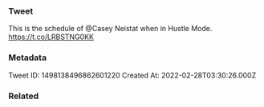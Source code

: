 ### Tweet
This is the schedule of @Casey Neistat when in Hustle Mode. https://t.co/LRBSTNG0KK

### Metadata
Tweet ID: 1498138496862601220
Created At: 2022-02-28T03:30:26.000Z

### Related

